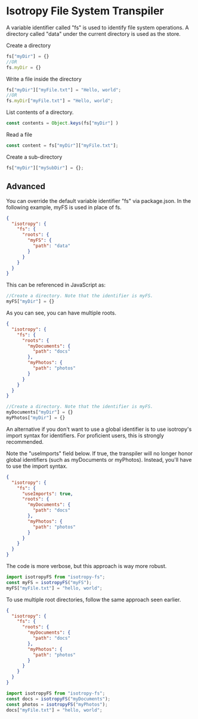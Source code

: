 Isotropy File System Transpiler
===============================
A variable identifier called "fs" is used to identify file system operations. A directory called "data" under the current directory is used as the store.

Create a directory
```javascript
fs["myDir"] = {}
//OR
fs.myDir = {}
```

Write a file inside the directory
```javascript
fs["myDir"]["myFile.txt"] = "Hello, world";
//OR
fs.myDir["myFile.txt"] = "Hello, world";
```

List contents of a directory.
```javascript
const contents = Object.keys(fs["myDir"] )
```

Read a file
```javascript
const content = fs["myDir"]["myFile.txt"];
```

Create a sub-directory
```javascript
fs["myDir"]["mySubDir"] = {};
```

Advanced
--------
You can override the default variable identifier "fs" via package.json.
In the following example, myFS is used in place of fs.

```json
{
  "isotropy": {
    "fs": {
      "roots": {
        "myFS": {
          "path": "data"
        }
      }
    }
  }
}
```

This can be referenced in JavaScript as:

```javascript
//Create a directory. Note that the identifier is myFS.
myFS["myDir"] = {}
```

As you can see, you can have multiple roots.
```json
{
  "isotropy": {
    "fs": {
      "roots": {
        "myDocuments": {
          "path": "docs"
        },
        "myPhotos": {
          "path": "photos"
        }
      }
    }
  }
}
```

```javascript
//Create a directory. Note that the identifier is myFS.
myDocuments["myDir"] = {}
myPhotos["myDir"] = {}
```

An alternative if you don't want to use a global identifier is to use isotropy's import syntax for identifiers.
For proficient users, this is strongly recommended.

Note the "useImports" field below. If true, the transpiler will no longer honor global identifiers (such as myDocuments or myPhotos).
Instead, you'll have to use the import syntax.

```json
{
  "isotropy": {
    "fs": {
      "useImports": true,
      "roots": {
        "myDocuments": {
          "path": "docs"
        },
        "myPhotos": {
          "path": "photos"
        }
      }
    }
  }
}
```

The code is more verbose, but this approach is way more robust.

```javascript
import isotropyFS from "isotropy-fs";
const myFS = isotropyFS("myFS");
myFS["myFile.txt"] = "hello, world";
```

To use multiple root directories, follow the same approach seen earlier.

```json
{
  "isotropy": {
    "fs": {
      "roots": {
        "myDocuments": {
          "path": "docs"
        },
        "myPhotos": {
          "path": "photos"
        }
      }
    }
  }
}
```

```javascript
import isotropyFS from "isotropy-fs";
const docs = isotropyFS("myDocuments");
const photos = isotropyFS("myPhotos");
docs["myFile.txt"] = "hello, world";
```
